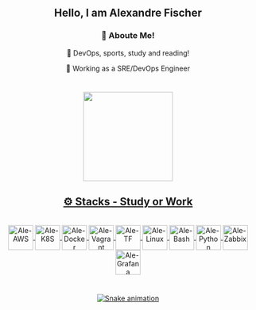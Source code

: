 <div align="center">
<h2> Hello, I am Alexandre Fischer</h2>
  
<h3>📌 Aboute Me!</h3>
  
  🙋 DevOps, sports, study and reading!
  
  💼 Working as a SRE/DevOps Engineer
  
  #

<div align="center">
  <a href="https://github.com/alexandrerfischer">
  <img height="180em" src="https://github-readme-stats.vercel.app/api?username=alexandrerfischer&show_icons=true&theme=dark&include_all_commits=true&count_private=true"/>
</div>
  
<div align="center">
<h2>⚙️ Stacks - Study or Work</h2>
  
<div style="display: inline_block"><br>
  <img align="center" alt="Ale-AWS" height="50" width="50" src="https://cdn.jsdelivr.net/gh/devicons/devicon/icons/amazonwebservices/amazonwebservices-original.svg">
  <img align="center" alt="Ale-K8S" height="50" width="50" src="https://cdn.jsdelivr.net/gh/devicons/devicon/icons/kubernetes/kubernetes-plain.svg">
  <img align="center" alt="Ale-Docker" height="50" width="50" src="https://cdn.jsdelivr.net/gh/devicons/devicon/icons/docker/docker-original.svg">
  <img align="center" alt="Ale-Vagrant" height="50" width="50" src="https://cdn.jsdelivr.net/gh/devicons/devicon/icons/vagrant/vagrant-original.svg">
  <img align="center" alt="Ale-TF" height="50" width="50" src="https://www.vectorlogo.zone/logos/terraformio/terraformio-icon.svg">
  <img align="center" alt="Ale-Linux" height="50" width="50" src="https://cdn.jsdelivr.net/gh/devicons/devicon/icons/linux/linux-original.svg">
  <img align="center" alt="Ale-Bash" height="50" width="50" src="https://cdn.jsdelivr.net/gh/devicons/devicon/icons/bash/bash-original.svg">
  <img align="center" alt="Ale-Python" height="50" width="50" src="https://cdn.jsdelivr.net/gh/devicons/devicon/icons/python/python-original.svg">
  <img align="center" alt="Ale-Zabbix" height="50" width="50" src="https://www.vectorlogo.zone/logos/zabbix/zabbix-icon.svg">
  <img align="center" alt="Ale-Grafana" height="50" width="50" src="https://www.vectorlogo.zone/logos/grafana/grafana-icon.svg">
</div>
 
  #
    
  ![Snake animation](https://github.com/alexandrerfischer/alexandrerfischer/blob/output/github-contribution-grid-snake.svg)
 
</div>
